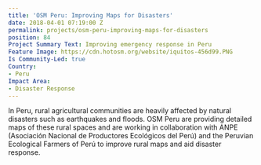 ```yaml
---
title: 'OSM Peru: Improving Maps for Disasters'
date: 2018-04-01 07:19:00 Z
permalink: projects/osm-peru-improving-maps-for-disasters
position: 84
Project Summary Text: Improving emergency response in Peru
Feature Image: https://cdn.hotosm.org/website/iquitos-456d99.PNG
Is Community-Led: true
Country:
- Peru
Impact Area:
- Disaster Response
---
```


In Peru, rural agricultural communities are heavily affected by natural disasters such as earthquakes and floods. OSM Peru are  providing detailed maps of these rural spaces and are working in collaboration with ANPE (Asociación Nacional de Productores Ecológicos del Perú) and the Peruvian Ecological Farmers of Perú to improve rural maps and aid disaster response. 